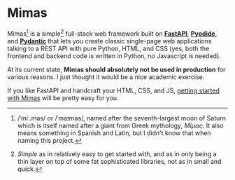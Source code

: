 # Mimas

Mimas[^1] is a simple[^2] full-stack web framework built on [**FastAPI**](https://fastapi.tiangolo.com/), [**Pyodide**](https://pyodide.org/), and [**Pydantic**](https://docs.pydantic.dev/) that lets you create classic single-page web applications talking to a REST API with pure Python, HTML, and CSS (yes, both the frontend and backend code is written in Python, no Javascript is needed).

At its current state, **Mimas should absolutely not be used in production** for various reasons. I just thought it would be a nice academic exercise.

If you like FastAPI and handcraft your HTML, CSS, and JS, [getting started with Mimas](https://github.com/felsenhower/mimas/wiki/Getting-Started) will be pretty easy for you.

[^1]: /ˈmíː.mas/ or /ˈmaɪməs/, named after the seventh-largest moon of Saturn which is itself named after a giant from Greek mythology, *Μίμας*. It also means something in Spanish and Latin, but I didn't know that when naming this project.

[^2]: *Simple* as in relatively easy to get started with, and as in only being a thin layer on top of some fat sophisticated libraries, not as in small and quick.
